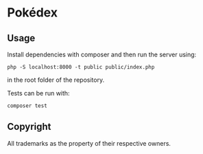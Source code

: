 # Pokédex

## Usage

Install dependencies with composer and then run the server using:

```
php -S localhost:8000 -t public public/index.php
```

in the root folder of the repository.

Tests can be run with:

```
composer test

```
## Copyright
All trademarks as the property of their respective owners.

